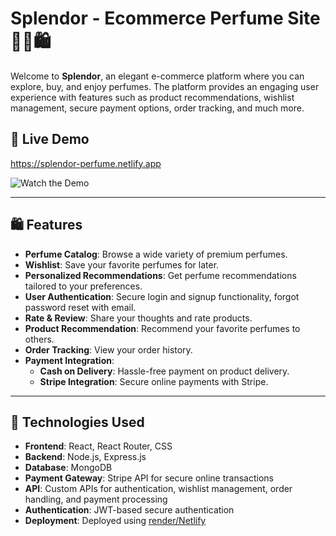 # Splendor - Ecommerce Perfume Site 🌸🛒🛍️

Welcome to **Splendor**, an elegant e-commerce platform where you can explore, buy, and enjoy perfumes. The platform provides an engaging user experience with features such as product recommendations, wishlist management, secure payment options, order tracking, and much more.

## 🔗 Live Demo 
<a href = 'https://splendor-perfume.netlify.app' > https://splendor-perfume.netlify.app  </a>

  <img src="https://i.postimg.cc/zDcHS1Zx/Screenshot-2025-01-09-195446.png" alt="Watch the Demo" style="max-width: 100%; height: auto;" />

---

## 🛍️ Features

- **Perfume Catalog**: Browse a wide variety of premium perfumes.
- **Wishlist**: Save your favorite perfumes for later.
- **Personalized Recommendations**: Get perfume recommendations tailored to your preferences.
- **User Authentication**: Secure login and signup functionality, forgot password reset with email.
- **Rate & Review**: Share your thoughts and rate products.
- **Product Recommendation**: Recommend your favorite perfumes to others.
- **Order Tracking**: View your order history.
- **Payment Integration**:  
  - **Cash on Delivery**: Hassle-free payment on product delivery.  
  - **Stripe Integration**: Secure online payments with Stripe.

---

## 🚀 Technologies Used

- **Frontend**: React, React Router, CSS
- **Backend**: Node.js, Express.js
- **Database**: MongoDB
- **Payment Gateway**: Stripe API for secure online transactions
- **API**: Custom APIs for authentication, wishlist management, order handling, and payment processing
- **Authentication**: JWT-based secure authentication
- **Deployment**: Deployed using [render/Netlify](#) 


